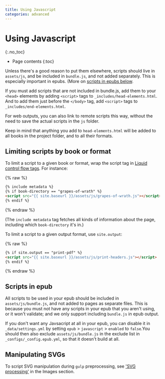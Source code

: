 ```yaml
---
title: Using Javascript
categories: advanced
---
```


# Using Javascript
{:.no_toc}

* Page contents
{:toc}

Unless there's a good reason to put them elsewhere, scripts should live in `assets/js`, and be included in `bundle.js`, and not added separately. This is especially important in epubs. (More on [scripts in epubs below](#adding-scripts-to-epubs).

If you must add scripts that are not included in bundle.js, add them to your `<head>` elements by adding `<script>` tags to `_includes/head-elements.html`. And to add them just before the `</body>` tag, add `<script>` tags to `_includes/end-elements.html`.

For web outputs, you can also link to remote scripts this way, without the need to save the actual scripts in the `js` folder.

Keep in mind that anything you add to `head-elements.html` will be added to all books in the project folder, and to all their formats.

## Limiting scripts by book or format

To limit a script to a given book or format, wrap the script tag in [Liquid control flow tags](https://help.shopify.com/themes/liquid/tags/control-flow-tags). For instance:

{% raw %}
``` html
{% include metadata %}
{% if book-directory == "grapes-of-wrath" %}
<script src="{{ site.baseurl }}/assets/js/grapes-of-wrath.js"></script>
{% endif %}
```
{% endraw %}

(The `include metadata` tag fetches all kinds of information about the page, including which `book-directory` it's in.)

To limit a script to a given output format, use `site.output`:

{% raw %}
``` html
{% if site.output == "print-pdf" %}
<script src="{{ site.baseurl }}/assets/js/print-headers.js"></script>
{% endif %}
```
{% endraw %}

## Scripts in epub

All scripts to be used in your epub should be included in `assets/js/bundle.js`, and not added to pages as separate files. This is because you must not have any scripts in your epub that you aren't using, or it won't validate; and we only support including `bundle.js` in epub output.

If you don't want any Javsacript at all in your epub, you can disable it in `_data/settings.yml` by setting `epub` > `javascript` > `enabled` to `false`.You should then also exclude `assets/js/bundle.js` in the exclude list in `_configs/_config.epub.yml`, so that it doesn't build at all.

## Manipulating SVGs

To script SVG manipulation during `gulp` preprocessing, see ['SVG processing'](../images/svg-processing.html) in the Images section.
